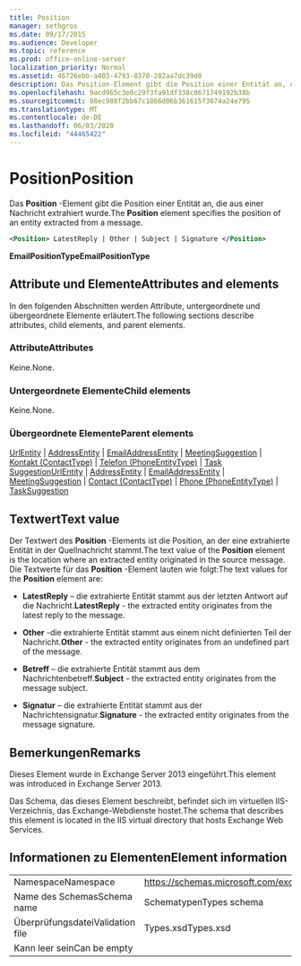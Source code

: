 ```yaml
---
title: Position
manager: sethgros
ms.date: 09/17/2015
ms.audience: Developer
ms.topic: reference
ms.prod: office-online-server
localization_priority: Normal
ms.assetid: 46726ebb-a403-4793-8378-282aa7dc39d0
description: Das Position-Element gibt die Position einer Entität an, die aus einer Nachricht extrahiert wurde.
ms.openlocfilehash: 9acd965c3e0c29f3fa91df338c0671749192b38b
ms.sourcegitcommit: 88ec988f2bb67c1866d06b361615f3674a24e795
ms.translationtype: MT
ms.contentlocale: de-DE
ms.lasthandoff: 06/03/2020
ms.locfileid: "44465422"
---
```

# <a name="position"></a><span data-ttu-id="c5f3b-103">Position</span><span class="sxs-lookup"><span data-stu-id="c5f3b-103">Position</span></span>

<span data-ttu-id="c5f3b-104">Das **Position** -Element gibt die Position einer Entität an, die aus einer Nachricht extrahiert wurde.</span><span class="sxs-lookup"><span data-stu-id="c5f3b-104">The **Position** element specifies the position of an entity extracted from a message.</span></span> 
  
```XML
<Position> LatestReply | Other | Subject | Signature </Position>
```

 <span data-ttu-id="c5f3b-105">**EmailPositionType**</span><span class="sxs-lookup"><span data-stu-id="c5f3b-105">**EmailPositionType**</span></span>
## <a name="attributes-and-elements"></a><span data-ttu-id="c5f3b-106">Attribute und Elemente</span><span class="sxs-lookup"><span data-stu-id="c5f3b-106">Attributes and elements</span></span>

<span data-ttu-id="c5f3b-107">In den folgenden Abschnitten werden Attribute, untergeordnete und übergeordnete Elemente erläutert.</span><span class="sxs-lookup"><span data-stu-id="c5f3b-107">The following sections describe attributes, child elements, and parent elements.</span></span>
  
### <a name="attributes"></a><span data-ttu-id="c5f3b-108">Attribute</span><span class="sxs-lookup"><span data-stu-id="c5f3b-108">Attributes</span></span>

<span data-ttu-id="c5f3b-109">Keine.</span><span class="sxs-lookup"><span data-stu-id="c5f3b-109">None.</span></span>
  
### <a name="child-elements"></a><span data-ttu-id="c5f3b-110">Untergeordnete Elemente</span><span class="sxs-lookup"><span data-stu-id="c5f3b-110">Child elements</span></span>

<span data-ttu-id="c5f3b-111">Keine.</span><span class="sxs-lookup"><span data-stu-id="c5f3b-111">None.</span></span>
  
### <a name="parent-elements"></a><span data-ttu-id="c5f3b-112">Übergeordnete Elemente</span><span class="sxs-lookup"><span data-stu-id="c5f3b-112">Parent elements</span></span>

<span data-ttu-id="c5f3b-113">[UrlEntity](urlentity.md)  |  [AddressEntity](addressentity.md)  |  [EmailAddressEntity](emailaddressentity.md)  |  [MeetingSuggestion](meetingsuggestion.md)  |  [Kontakt (ContactType)](contact-contacttype.md)  |  [Telefon (PhoneEntityType)](phone-phoneentitytype.md)  |  [Task Suggestion](tasksuggestion.md)</span><span class="sxs-lookup"><span data-stu-id="c5f3b-113">[UrlEntity](urlentity.md) | [AddressEntity](addressentity.md) | [EmailAddressEntity](emailaddressentity.md) | [MeetingSuggestion](meetingsuggestion.md) | [Contact (ContactType)](contact-contacttype.md) | [Phone (PhoneEntityType)](phone-phoneentitytype.md) | [TaskSuggestion](tasksuggestion.md)</span></span>
  
## <a name="text-value"></a><span data-ttu-id="c5f3b-114">Textwert</span><span class="sxs-lookup"><span data-stu-id="c5f3b-114">Text value</span></span>

<span data-ttu-id="c5f3b-115">Der Textwert des **Position** -Elements ist die Position, an der eine extrahierte Entität in der Quellnachricht stammt.</span><span class="sxs-lookup"><span data-stu-id="c5f3b-115">The text value of the **Position** element is the location where an extracted entity originated in the source message.</span></span> <span data-ttu-id="c5f3b-116">Die Textwerte für das **Position** -Element lauten wie folgt:</span><span class="sxs-lookup"><span data-stu-id="c5f3b-116">The text values for the **Position** element are:</span></span> 
  
- <span data-ttu-id="c5f3b-117">**LatestReply** – die extrahierte Entität stammt aus der letzten Antwort auf die Nachricht.</span><span class="sxs-lookup"><span data-stu-id="c5f3b-117">**LatestReply** - the extracted entity originates from the latest reply to the message.</span></span> 
    
- <span data-ttu-id="c5f3b-118">**Other** -die extrahierte Entität stammt aus einem nicht definierten Teil der Nachricht.</span><span class="sxs-lookup"><span data-stu-id="c5f3b-118">**Other** - the extracted entity originates from an undefined part of the message.</span></span> 
    
- <span data-ttu-id="c5f3b-119">**Betreff** – die extrahierte Entität stammt aus dem Nachrichtenbetreff.</span><span class="sxs-lookup"><span data-stu-id="c5f3b-119">**Subject** - the extracted entity originates from the message subject.</span></span> 
    
- <span data-ttu-id="c5f3b-120">**Signatur** – die extrahierte Entität stammt aus der Nachrichtensignatur.</span><span class="sxs-lookup"><span data-stu-id="c5f3b-120">**Signature** - the extracted entity originates from the message signature.</span></span> 
    
## <a name="remarks"></a><span data-ttu-id="c5f3b-121">Bemerkungen</span><span class="sxs-lookup"><span data-stu-id="c5f3b-121">Remarks</span></span>

<span data-ttu-id="c5f3b-122">Dieses Element wurde in Exchange Server 2013 eingeführt.</span><span class="sxs-lookup"><span data-stu-id="c5f3b-122">This element was introduced in Exchange Server 2013.</span></span>
  
<span data-ttu-id="c5f3b-123">Das Schema, das dieses Element beschreibt, befindet sich im virtuellen IIS-Verzeichnis, das Exchange-Webdienste hostet.</span><span class="sxs-lookup"><span data-stu-id="c5f3b-123">The schema that describes this element is located in the IIS virtual directory that hosts Exchange Web Services.</span></span>
  
## <a name="element-information"></a><span data-ttu-id="c5f3b-124">Informationen zu Elementen</span><span class="sxs-lookup"><span data-stu-id="c5f3b-124">Element information</span></span>

|||
|:-----|:-----|
|<span data-ttu-id="c5f3b-125">Namespace</span><span class="sxs-lookup"><span data-stu-id="c5f3b-125">Namespace</span></span>  <br/> |https://schemas.microsoft.com/exchange/services/2006/types  <br/> |
|<span data-ttu-id="c5f3b-126">Name des Schemas</span><span class="sxs-lookup"><span data-stu-id="c5f3b-126">Schema name</span></span>  <br/> |<span data-ttu-id="c5f3b-127">Schematypen</span><span class="sxs-lookup"><span data-stu-id="c5f3b-127">Types schema</span></span>  <br/> |
|<span data-ttu-id="c5f3b-128">Überprüfungsdatei</span><span class="sxs-lookup"><span data-stu-id="c5f3b-128">Validation file</span></span>  <br/> |<span data-ttu-id="c5f3b-129">Types.xsd</span><span class="sxs-lookup"><span data-stu-id="c5f3b-129">Types.xsd</span></span>  <br/> |
|<span data-ttu-id="c5f3b-130">Kann leer sein</span><span class="sxs-lookup"><span data-stu-id="c5f3b-130">Can be empty</span></span>  <br/> ||
   

